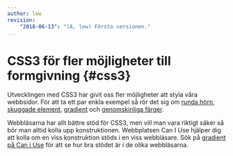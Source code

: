 ```yaml
---
author: lew
revision:
    "2018-06-13": "(A, lew) Första versionen."
...
```

CSS3 för fler möjligheter till formgivning {#css3}
=======================

Utvecklingen med CSS3 har givit oss fler möjligheter att styla våra webbsidor. För att ta ett par enkla exempel så rör det sig om [runda hörn](/repo/htmlphp/example/css3/border-radius.html), [skuggade element](/repo/htmlphp/example/css3/box-shadow.html), [gradient](/repo/htmlphp/example/css3/linear-gradient.html) och [genomskinliga färger](/repo/htmlphp/example/css3/opacity.html).

Webbläsarna har allt bättre stöd för CSS3, men vill man vara riktigt säker så bör man alltid kolla upp konstruktionen. Webbplatsen Can I Use hjälper dig att kolla om en viss konstruktion stöds i en viss webbläsare. Sök på [gradient på Can i Use](http://caniuse.com/#search=gradients) för att se hur bra stödet är i de olika webbläsarna.
